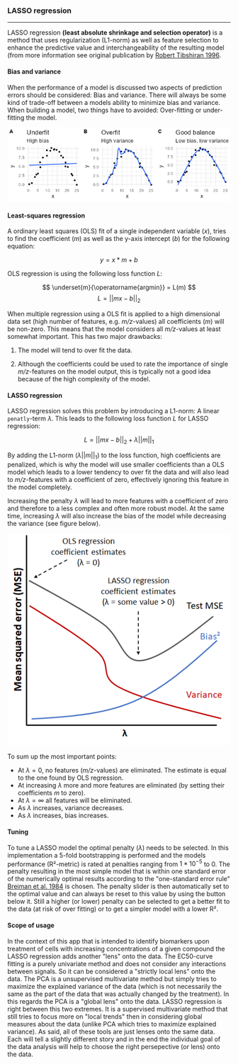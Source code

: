 ### LASSO regression

***

LASSO regression **(least absolute shrinkage and selection operator)** is a method that uses regularization (L1-norm) as well as feature selection to enhance the predictive value and interchangeability of the resulting model (from more information see original publication by [Robert Tibshiran 1996](https://www.jstor.org/stable/2346178). 

#### Bias and variance

When the performance of a model is discussed two aspects of prediction errors should be considered: Bias and variance. There will always be some kind of trade-off between a models ability to minimize bias and variance. 
When building a model, two things have to avoided: Over-fitting or under-fitting the model.

![Over- and underfitting model](overUnderFit.png)

#### Least-squares regression

A ordinary least squares (OLS) fit of a single independent variable ($x$), tries to find the coefficient ($m$) as well as the y-axis intercept ($b$) for the following equation:

$$ y = x * m + b $$

OLS regression is using the following loss function $L$:

$$ \underset{m}{\operatorname{argmin}} = L(m) $$
$$ L  = ||mx - b||_2 $$

When multiple regression using a OLS fit is applied to a high dimensional data set (high number of features, e.g. *m/z*-values) all coefficients ($m$) will be non-zero.
This means that the model considers all *m/z*-values at least somewhat important. 
This has two major drawbacks:

1. The model will tend to over fit the data.

2. Although the coefficients could be used to rate the importance of single *m/z*-features on the model output, this is typically not a good idea because of the high complexity of the model.

#### LASSO regression

LASSO regression solves this problem by introducing a L1-norm: A linear  ``penatly``-term $\lambda$.
This leads to the following loss function $L$ for LASSO regression:

$$ L  = ||mx - b||_2 + \lambda||m||_1 $$

By adding the L1-norm ($\lambda||m||_1$) to the loss function, high coefficients are penalized, which is why the model will use smaller coefficients than a OLS model which leads to a lower tendency to over fit the data and will also lead to *m/z*-features with a coefficient of zero, effectively ignoring this feature in the model completely.

Increasing the penalty $\lambda$ will lead to more features with a coefficient of zero and therefore to a less complex and often more robust model. At the same time, increasing $\lambda$ will also increase the bias of the model while decreasing the variance (see figure below).

![Relation of bias and variance to OLS and LASSO regression](variance_bias.png)

To sum up the most important points:

- At $\lambda = 0$, no features (*m/z*-values) are eliminated. The estimate is equal to the one found by OLS regression.
- At increasing $\lambda$ more and more features are eliminated (by setting their coefficients $m$ to zero).
- At $\lambda = \infty$ all features will be eliminated.
- As $\lambda$ increases, variance decreases.
- As $\lambda$ increases, bias increases.


#### Tuning

To tune a LASSO model the optimal penalty ($\lambda$) needs to be selected. In this implementation a 5-fold bootstrapping is performed and the models performance (R²-metric) is rated at penalties ranging from $1*10^{-5}$ to $0$. The penalty resulting in the most simple model that is within one standard error of the numerically optimal results according to the "one-standard error rule" [Breiman et al. 1984](https://doi.org/10.1201/9781315139470) is chosen.
The penalty slider is then automatically set to the optimal value and can always be reset to this value by using the button below it. 
Still a higher (or lower) penalty can be selected to get a better fit to the data (at risk of over fitting) or to get a simpler model with a lower R².

#### Scope of usage

In the context of this app that is intended to identify biomarkers upon treatment of cells with increasing concentrations of a given compound the LASSO regression adds another "lens" onto the data. The EC50-curve fitting is a purely univariate method and does not consider any interactions between signals. So it can be considered a "strictly local lens" onto the data. The PCA is a unsupervised multivariate method but simply tries to maximize the explained variance of the data (which is not necessarily the same as the part of the data that was actually changed by the treatment). In this regards the PCA is a "global lens" onto the data. LASSO regression is right between this two extremes. It is a supervised multivariate method that still tries to focus more on "local trends" then in considering global measures about the data (unlike PCA which tries to maximize explained variance).
As said, all of these tools are just lenses onto the same data. Each will tell a slightly different story and in the end the individual goal of the data analysis will help to choose the right persepective (or lens) onto the data.
